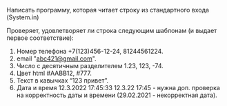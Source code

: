 Написать программу, которая читает строку из стандартного входа (System.in)

Проверяет, удовлетворяет ли строка следующим шаблонам (и выдает первое соответствие):

1. Номер телефона +7(123)456-12-24, 81244561224.
2. email "abc421@gmail.com".
3. Число с десятичным разделителем 1.23, 123, -74.
4. Цвет html #AABB12, #777.
5. Текст в кавычках “123  привет”. 
6. Дата и время 12.3.2022 17:45:33 12.3.22 17:45 - нужна доп. проверка на корректность 
даты и времени (29.02.2021 - некорректная дата).
